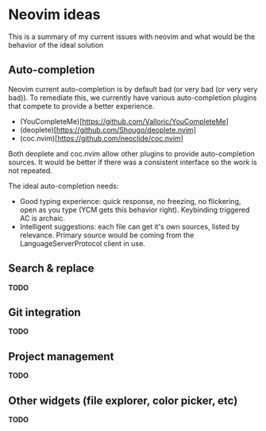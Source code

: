 
# Neovim ideas

This is a summary of my current issues with neovim and what would be the behavior of
the ideal solution


## Auto-completion

Neovim current auto-completion is by default bad (or very bad (or very very bad)).
To remediate this, we currently have various auto-completion plugins that compete
to provide a better experience.

  - (YouCompleteMe)[https://github.com/Valloric/YouCompleteMe]
  - (deoplete)[https://github.com/Shougo/deoplete.nvim]
  - (coc.nvim)[https://github.com/neoclide/coc.nvim]

Both deoplete and coc.nvim allow other plugins to provide auto-completion sources.
It would be better if there was a consistent interface so the work is not repeated.

The ideal auto-completion needs:
 - Good typing experience: quick response, no freezing, no flickering,
   open as you type (YCM gets this behavior right). Keybinding triggered AC is archaic.
 - Intelligent suggestions: each file can get it's own sources, listed by relevance.
     Primary source would be coming from the LanguageServerProtocol client in use.

## Search & replace

**TODO**

## Git integration

**TODO**

## Project management

**TODO**

## Other widgets (file explorer, color picker, etc)

**TODO**
